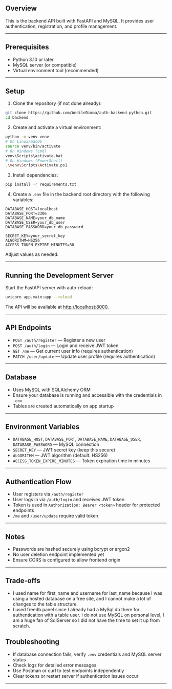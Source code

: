 ## Overview

This is the backend API built with FastAPI and MySQL. It provides user authentication, registration, and profile management.

---

## Prerequisites

- Python 3.10 or later  
- MySQL server (or compatible)  
- Virtual environment tool (recommended)

---

## Setup

1. Clone the repository (if not done already):

```bash
git clone https://github.com/AndileDimba/auth-backend-python.git
cd backend
```

2. Create and activate a virtual environment:

```bash
python -m venv venv
# On Linux/macOS
source venv/bin/activate
# On Windows (cmd)
venv\Scripts\activate.bat
# On Windows (PowerShell)
.\venv\Scripts\Activate.ps1
```

3. Install dependencies:

```bash
pip install -r requirements.txt
```

4. Create a `.env` file in the backend root directory with the following variables:

```env
DATABASE_HOST=localhost
DATABASE_PORT=3306
DATABASE_NAME=your_db_name
DATABASE_USER=your_db_user
DATABASE_PASSWORD=your_db_password

SECRET_KEY=your_secret_key
ALGORITHM=HS256
ACCESS_TOKEN_EXPIRE_MINUTES=30
```

Adjust values as needed.

---

## Running the Development Server

Start the FastAPI server with auto-reload:

```bash
uvicorn app.main:app --reload
```

The API will be available at [http://localhost:8000](http://localhost:8000).

---

## API Endpoints

- `POST /auth/register` — Register a new user  
- `POST /auth/login` — Login and receive JWT token  
- `GET /me` — Get current user info (requires authentication)  
- `PATCH /user/update` — Update user profile (requires authentication)  

---

## Database

- Uses MySQL with SQLAlchemy ORM  
- Ensure your database is running and accessible with the credentials in `.env`  
- Tables are created automatically on app startup  

---

## Environment Variables

- `DATABASE_HOST`, `DATABASE_PORT`, `DATABASE_NAME`, `DATABASE_USER`, `DATABASE_PASSWORD` — MySQL connection  
- `SECRET_KEY` — JWT secret key (keep this secure)  
- `ALGORITHM` — JWT algorithm (default: HS256)  
- `ACCESS_TOKEN_EXPIRE_MINUTES` — Token expiration time in minutes  

---

## Authentication Flow

- User registers via `/auth/register`  
- User logs in via `/auth/login` and receives JWT token  
- Token is used in `Authorization: Bearer <token>` header for protected endpoints  
- `/me` and `/user/update` require valid token  

---

## Notes

- Passwords are hashed securely using bcrypt or argon2  
- No user deletion endpoint implemented yet  
- Ensure CORS is configured to allow frontend origin  

---

## Trade-offs
- I used name for first_name and username for last_name because I was using a hosted database on a free site, and I cannot make a lot of changes to the table structure.
- I used freedb panel since I already had a MySql db there for authentication with a table user. I do not use MySQL on personal level, I am a huge fan of SqlServer so I did not have the time to set it up from scratch.

## Troubleshooting

- If database connection fails, verify `.env` credentials and MySQL server status  
- Check logs for detailed error messages  
- Use Postman or curl to test endpoints independently  
- Clear tokens or restart server if authentication issues occur  

---
